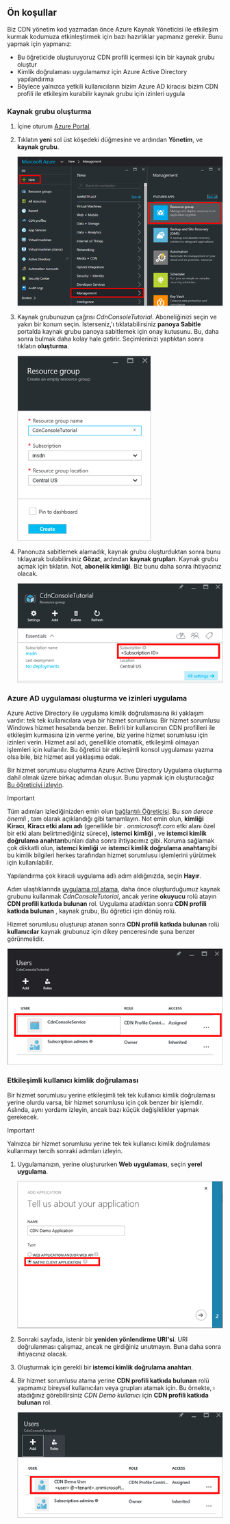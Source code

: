 ## <a name="prerequisites"></a>Ön koşullar
Biz CDN yönetim kod yazmadan önce Azure Kaynak Yöneticisi ile etkileşim kurmak kodumuza etkinleştirmek için bazı hazırlıklar yapmanız gerekir.  Bunu yapmak için yapmanız:

* Bu öğreticide oluşturuyoruz CDN profili içermesi için bir kaynak grubu oluştur
* Kimlik doğrulaması uygulamamız için Azure Active Directory yapılandırma
* Böylece yalnızca yetkili kullanıcıların bizim Azure AD kiracısı bizim CDN profili ile etkileşim kurabilir kaynak grubu için izinleri uygula

### <a name="creating-the-resource-group"></a>Kaynak grubu oluşturma
1. İçine oturum [Azure Portal](https://portal.azure.com).
2. Tıklatın **yeni** sol üst köşedeki düğmesine ve ardından **Yönetim**, ve **kaynak grubu**.

    ![Yeni bir kaynak grubu oluşturma](./media/cdn-app-dev-prep/cdn-new-rg-1-include.png)
3. Kaynak grubunuzun çağrısı *CdnConsoleTutorial*.  Aboneliğinizi seçin ve yakın bir konum seçin.  İsterseniz,'ı tıklatabilirsiniz **panoya Sabitle** portalda kaynak grubu panoya sabitlemek için onay kutusunu.  Bu, daha sonra bulmak daha kolay hale getirir.  Seçimlerinizi yaptıktan sonra tıklatın **oluşturma**.

    ![Kaynak grubu adlandırma](./media/cdn-app-dev-prep/cdn-new-rg-2-include.png)
4. Panonuza sabitlemek alamadık, kaynak grubu oluşturduktan sonra bunu tıklayarak bulabilirsiniz **Gözat**, ardından **kaynak grupları**.  Kaynak grubu açmak için tıklatın.  Not, **abonelik kimliği**.  Biz bunu daha sonra ihtiyacınız olacak.

    ![Kaynak grubu adlandırma](./media/cdn-app-dev-prep/cdn-subscription-id-include.png)

### <a name="creating-the-azure-ad-application-and-applying-permissions"></a>Azure AD uygulaması oluşturma ve izinleri uygulama
Azure Active Directory ile uygulama kimlik doğrulamasına iki yaklaşım vardır: tek tek kullanıcılara veya bir hizmet sorumlusu. Bir hizmet sorumlusu Windows hizmet hesabında benzer.  Belirli bir kullanıcının CDN profilleri ile etkileşim kurmasına izin verme yerine, biz yerine hizmet sorumlusu için izinleri verin.  Hizmet asıl adı, genellikle otomatik, etkileşimli olmayan işlemleri için kullanılır.  Bu öğretici bir etkileşimli konsol uygulaması yazma olsa bile, biz hizmet asıl yaklaşıma odak.

Bir hizmet sorumlusu oluşturma Azure Active Directory Uygulama oluşturma dahil olmak üzere birkaç adımdan oluşur.  Bunu yapmak için oluşturacağız [Bu öğreticiyi izleyin](../articles/resource-group-create-service-principal-portal.md).

> [!IMPORTANT]
> Tüm adımları izlediğinizden emin olun [bağlantılı Öğreticisi](../articles/resource-group-create-service-principal-portal.md).  Bu *son derece önemli* , tam olarak açıklandığı gibi tamamlayın.  Not emin olun, **kimliği Kiracı**, **Kiracı etki alanı adı** (genellikle bir *. onmicrosoft.com* etki alanı özel bir etki alanı belirtmediğiniz sürece), **istemci kimliği** , ve **istemci kimlik doğrulama anahtarı**bunları daha sonra ihtiyacımız gibi.  Koruma sağlamak çok dikkatli olun, **istemci kimliği** ve **istemci kimlik doğrulama anahtarı**gibi bu kimlik bilgileri herkes tarafından hizmet sorumlusu işlemlerini yürütmek için kullanılabilir.
>
> Yapılandırma çok kiracılı uygulama adlı adım aldığınızda, seçin **Hayır**.
>
> Adım ulaştıklarında [uygulama rol atama](../articles/azure-resource-manager/resource-group-create-service-principal-portal.md#assign-application-to-role), daha önce oluşturduğumuz kaynak grubunu kullanmak *CdnConsoleTutorial*, ancak yerine **okuyucu** rolü atayın **CDN profili katkıda bulunan** rol.  Uygulama atadıktan sonra **CDN profili katkıda bulunan** , kaynak grubu, Bu öğretici için dönüş rolü. 
>
>

Hizmet sorumlusu oluşturup atanan sonra **CDN profili katkıda bulunan** rolü **kullanıcılar** kaynak grubunuz için dikey penceresinde şuna benzer görünmelidir.

![Kullanıcılar dikey penceresi](./media/cdn-app-dev-prep/cdn-service-principal-include.png)

### <a name="interactive-user-authentication"></a>Etkileşimli kullanıcı kimlik doğrulaması
Bir hizmet sorumlusu yerine etkileşimli tek tek kullanıcı kimlik doğrulaması yerine olurdu varsa, bir hizmet sorumlusu için çok benzer bir işlemdir.  Aslında, aynı yordamı izleyin, ancak bazı küçük değişiklikler yapmak gerekecek.

> [!IMPORTANT]
> Yalnızca bir hizmet sorumlusu yerine tek tek kullanıcı kimlik doğrulaması kullanmayı tercih sonraki adımları izleyin.
>
>

1. Uygulamanızın, yerine oluştururken **Web uygulaması**, seçin **yerel uygulama**.

    ![Yerel uygulama](./media/cdn-app-dev-prep/cdn-native-application-include.png)
2. Sonraki sayfada, istenir bir **yeniden yönlendirme URI'si**.  URI doğrulanması çalışmaz, ancak ne girdiğiniz unutmayın.  Buna daha sonra ihtiyacınız olacak.
3. Oluşturmak için gerekli bir **istemci kimlik doğrulama anahtarı**.
4. Bir hizmet sorumlusu atama yerine **CDN profili katkıda bulunan** rolü yapmamız bireysel kullanıcıları veya grupları atamak için.  Bu örnekte, ı atadığınız görebilirsiniz *CDN Demo kullanıcı* için **CDN profili katkıda bulunan** rol.  

    ![Tek tek kullanıcı erişimi](./media/cdn-app-dev-prep/cdn-aad-user-include.png)
